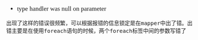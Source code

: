 <span  style="font-family: Simsun,serif; font-size: 17px; ">

- type handler was null on parameter

~~~
出现了这样的错误很频繁，可以根据报错的信息锁定是在mapper中出了错。出错主要是在使用foreach语句的时候，两个foreach标签中间的参数写错了
~~~

</span>